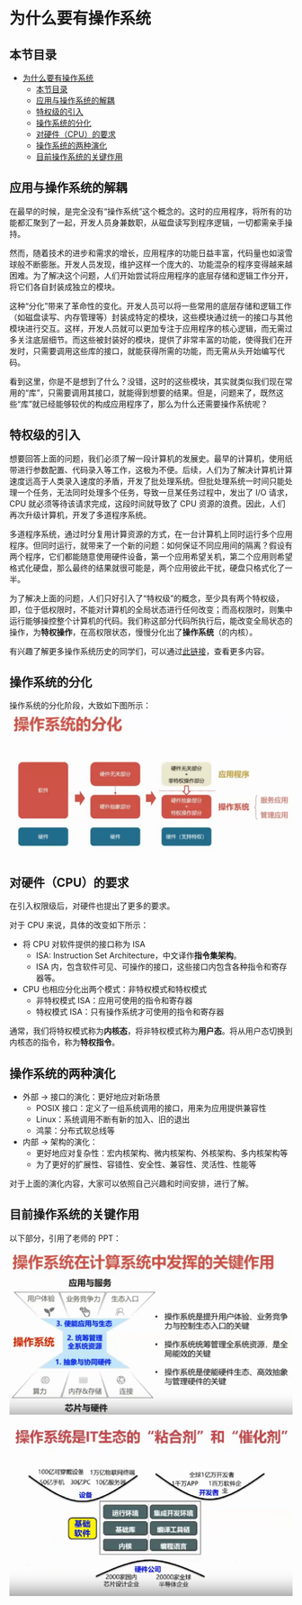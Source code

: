 # 为什么要有操作系统

## 本节目录

- [为什么要有操作系统](#为什么要有操作系统)
  - [本节目录](#本节目录)
  - [应用与操作系统的解耦](#应用与操作系统的解耦)
  - [特权级的引入](#特权级的引入)
  - [操作系统的分化](#操作系统的分化)
  - [对硬件（CPU）的要求](#对硬件cpu的要求)
  - [操作系统的两种演化](#操作系统的两种演化)
  - [目前操作系统的关键作用](#目前操作系统的关键作用)

## 应用与操作系统的解耦

在最早的时候，是完全没有“操作系统”这个概念的。这时的应用程序，将所有的功能都汇聚到了一起，开发人员身兼数职，从磁盘读写到程序逻辑，一切都需亲手操持。

然而，随着技术的进步和需求的增长，应用程序的功能日益丰富，代码量也如滚雪球般不断膨胀。开发人员发现，维护这样一个庞大的、功能混杂的程序变得越来越困难。为了解决这个问题，人们开始尝试将应用程序的底层存储和逻辑工作分开，将它们各自封装成独立的模块。

这种“分化”带来了革命性的变化。开发人员可以将一些常用的底层存储和逻辑工作（如磁盘读写、内存管理等）封装成特定的模块，这些模块通过统一的接口与其他模块进行交互。这样，开发人员就可以更加专注于应用程序的核心逻辑，而无需过多关注底层细节。而这些被封装好的模块，提供了非常丰富的功能，使得我们在开发时，只需要调用这些库的接口，就能获得所需的功能，而无需从头开始编写代码。

看到这里，你是不是想到了什么？没错，这时的这些模块，其实就类似我们现在常用的“库”，只需要调用其接口，就能得到想要的结果。但是，问题来了，既然这些“库”就已经能够较优的构成应用程序了，那么为什么还需要操作系统呢？

## 特权级的引入

想要回答上面的问题，我们必须了解一段计算机的发展史。最早的计算机，使用纸带进行参数配置、代码录入等工作，这极为不便。后续，人们为了解决计算机计算速度远高于人类录入速度的矛盾，开发了批处理系统。但批处理系统一时间只能处理一个任务，无法同时处理多个任务，导致一旦某任务过程中，发出了 I/O 请求，CPU 就必须等待该请求完成，这段时间就导致了 CPU 资源的浪费。因此，人们再次升级计算机，开发了多道程序系统。

多道程序系统，通过时分复用计算资源的方式，在一台计算机上同时运行多个应用程序。但同时运行，就带来了一个新的问题：如何保证不同应用间的隔离？假设有两个程序，它们都能随意使用硬件设备，第一个应用希望关机，第二个应用则希望格式化硬盘，那么最终的结果就很可能是，两个应用彼此干扰，硬盘只格式化了一半。

为了解决上面的问题，人们只好引入了“特权级”的概念，至少具有两个特权级，即，位于低权限时，不能对计算机的全局状态进行任何改变；而高权限时，则集中运行能够操控整个计算机的代码。我们称这部分代码所执行后，能改变全局状态的操作，为**特权操作**，在高权限状态，慢慢分化出了**操作系统**（的内核）。

有兴趣了解更多操作系统历史的同学们，可以通过[此链接](https://www.cnblogs.com/Dominic-Ji/articles/10929381.html)，查看更多内容。

## 操作系统的分化

操作系统的分化阶段，大致如下图所示：
![操作系统的分化](./resource/操作系统的分化.png)

## 对硬件（CPU）的要求

在引入权限级后，对硬件也提出了更多的要求。

对于 CPU 来说，具体的改变如下所示：

- 将 CPU 对软件提供的接口称为 ISA
  - ISA: Instruction Set Architecture，中文译作**指令集架构**。
  - ISA 内，包含软件可见、可操作的接口，这些接口内包含各种指令和寄存器等。
- CPU 也相应分化出两个模式：非特权模式和特权模式
  - 非特权模式 ISA：应用可使用的指令和寄存器
  - 特权模式 ISA：只有操作系统才可使用的指令和寄存器

通常，我们将特权模式称为**内核态**，将非特权模式称为**用户态**。将从用户态切换到内核态的指令，称为**特权指令**。

## 操作系统的两种演化

- 外部 -> 接口的演化：更好地应对新场景
  - POSIX 接口：定义了一组系统调用的接口，用来为应用提供兼容性
  - Linux：系统调用不断有新的加入、旧的退出
  - 鸿蒙：分布式软总线等
- 内部 -> 架构的演化：
  - 更好地应对复杂性：宏内核架构、微内核架构、外核架构、多内核架构等
  - 为了更好的扩展性、容错性、安全性、兼容性、灵活性、性能等

对于上面的演化内容，大家可以依照自己兴趣和时间安排，进行了解。

## 目前操作系统的关键作用

以下部分，引用了老师的 PPT：

![](./resource/OS作用1.png)

![](./resource/OS作用2.png)

